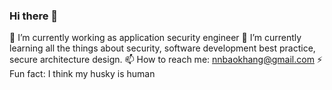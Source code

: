 ### Hi there 👋
🔭 I’m currently working as application security engineer
🌱 I’m currently learning all the things about security, software development best practice, secure architecture design.
📫 How to reach me: nnbaokhang@gmail.com
⚡ Fun fact: I think my husky is human
<!--
**nnbaokhang/nnbaokhang** is a ✨ _special_ ✨ repository because its `README.md` (this file) appears on your GitHub profile.

Here are some ideas to get you started:

- 🔭 I’m currently working on ...
- 🌱 I’m currently learning ...
- 👯 I’m looking to collaborate on ...
- 🤔 I’m looking for help with ...
- 💬 Ask me about ...
- 📫 How to reach me: ...
- 😄 Pronouns: ...
- ⚡ Fun fact: ...
-->
